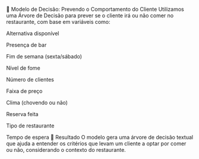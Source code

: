 🌳 Modelo de Decisão: Prevendo o Comportamento do Cliente
Utilizamos uma Árvore de Decisão para prever se o cliente irá ou não comer no restaurante, com base em variáveis como:

Alternativa disponível

Presença de bar

Fim de semana (sexta/sábado)

Nível de fome

Número de clientes

Faixa de preço

Clima (chovendo ou não)

Reserva feita

Tipo de restaurante

Tempo de espera
🧠 Resultado
O modelo gera uma árvore de decisão textual que ajuda a entender os critérios que levam um cliente a optar por comer ou não, considerando o contexto do restaurante.

